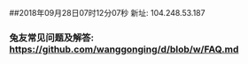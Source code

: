 ##2018年09月28日07时12分07秒 新址: 104.248.53.187
### 兔友常见问题及解答: https://github.com/wanggonging/d/blob/w/FAQ.md
